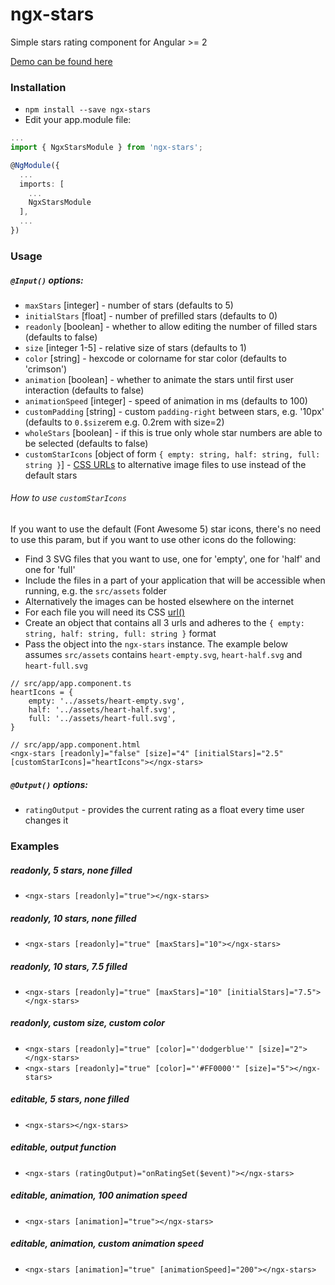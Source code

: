 # ngx-stars

Simple stars rating component for Angular >= 2

[Demo can be found here](https://hughjdavey.github.io/ngx-stars)

### Installation

* `npm install --save ngx-stars`
* Edit your app.module file:

``` typescript
...
import { NgxStarsModule } from 'ngx-stars';

@NgModule({
  ...
  imports: [
    ...
    NgxStarsModule
  ],
  ...
})
```

### Usage

##### `@Input()` options:

* `maxStars` [integer] - number of stars (defaults to 5)
* `initialStars` [float] - number of prefilled stars (defaults to 0)
* `readonly` [boolean] - whether to allow editing the number of filled stars (defaults to false)
* `size` [integer 1-5] - relative size of stars (defaults to 1)
* `color` [string] - hexcode or colorname for star color (defaults to 'crimson')
* `animation` [boolean] - whether to animate the stars until first user interaction (defaults to false)
* `animationSpeed` [integer] - speed of animation in ms (defaults to 100)
* `customPadding` [string] - custom `padding-right` between stars, e.g. '10px' (defaults to `0.$size`rem e.g. 0.2rem with size=2)
* `wholeStars` [boolean] - if this is true only whole star numbers are able to be selected (defaults to false)
* `customStarIcons` [object of form `{ empty: string, half: string, full: string }`] - [CSS URLs](https://developer.mozilla.org/en-US/docs/Web/CSS/url) to alternative image files to use instead of the default stars
  
###### How to use `customStarIcons`

If you want to use the default (Font Awesome 5) star icons, there's no need to use this param, but if you want to use other icons do the following:

* Find 3 SVG files that you want to use, one for 'empty', one for 'half' and one for 'full'
* Include the files in a part of your application that will be accessible when running, e.g. the `src/assets` folder
* Alternatively the images can be hosted elsewhere on the internet
* For each file you will need its CSS [url()](https://developer.mozilla.org/en-US/docs/Web/CSS/url)
* Create an object that contains all 3 urls and adheres to the `{ empty: string, half: string, full: string }` format
* Pass the object into the `ngx-stars` instance. The example below assumes `src/assets` contains `heart-empty.svg`, `heart-half.svg` and `heart-full.svg`

```
// src/app/app.component.ts
heartIcons = {
    empty: '../assets/heart-empty.svg',
    half: '../assets/heart-half.svg',
    full: '../assets/heart-full.svg',
}

// src/app/app.component.html
<ngx-stars [readonly]="false" [size]="4" [initialStars]="2.5" [customStarIcons]="heartIcons"></ngx-stars>
```

##### `@Output()` options:

* `ratingOutput` - provides the current rating as a float every time user changes it

### Examples

##### readonly, 5 stars, none filled
* `<ngx-stars [readonly]="true"></ngx-stars>`

##### readonly, 10 stars, none filled
* `<ngx-stars [readonly]="true" [maxStars]="10"></ngx-stars>`

##### readonly, 10 stars, 7.5 filled
* `<ngx-stars [readonly]="true" [maxStars]="10" [initialStars]="7.5"></ngx-stars>`

##### readonly, custom size, custom color
* `<ngx-stars [readonly]="true" [color]="'dodgerblue'" [size]="2"></ngx-stars>`
* `<ngx-stars [readonly]="true" [color]="'#FF0000'" [size]="5"></ngx-stars>`

##### editable, 5 stars, none filled
* `<ngx-stars></ngx-stars>`

##### editable, output function
* `<ngx-stars (ratingOutput)="onRatingSet($event)"></ngx-stars>`

##### editable, animation, 100 animation speed
* `<ngx-stars [animation]="true"></ngx-stars>`

##### editable, animation, custom animation speed
* `<ngx-stars [animation]="true" [animationSpeed]="200"></ngx-stars>`
